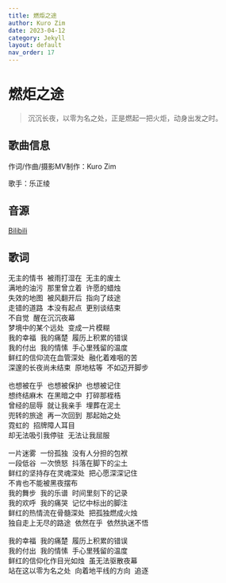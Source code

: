 ```yaml
---
title: 燃炬之途
author: Kuro Zim
date: 2023-04-12
category: Jekyll
layout: default
nav_order: 17
---
```


# 燃炬之途

> 沉沉长夜，以零为名之处，正是燃起一把火炬，动身出发之时。

## 歌曲信息

作词/作曲/摄影MV制作：Kuro Zim

歌手：乐正绫

## 音源

[Bilibili](https://www.bilibili.com/video/BV1fX4y1r7NB)

## 歌词

<pre>
无主的情书 被雨打湿在 无主的废土
满地的油污 那里曾立着 许愿的蜡烛
失效的地图 被风翻开后 指向了歧途
走错的道路 本没有起点 更别谈结束
不自觉 醒在沉沉夜幕
梦境中的某个远处 变成一片模糊
我的幸福 我的痛楚 履历上积累的错误
我的付出 我的情愫 手心里残留的温度
鲜红的信仰流在血管深处 融化着难咽的苦
深邃的长夜尚未结束 原地枯等 不如迈开脚步

也想被在乎 也想被保护 也想被记住
想终结麻木 在黑暗之中 打碎那桎梏
曾经的屈辱 就让我亲手 埋葬在泥土
兜转的旅途 再一次回到 那起始之处
霓虹的 招牌障人耳目
却无法吸引我停驻 无法让我屈服

一片迷雾 一份孤独 没有人分担的包袱
一段低谷 一次愤怒 抖落在脚下的尘土
鲜红的坚持存在灵魂深处 把心愿深深记住
不肯也不能被黑夜摆布
我的舞步 我的乐谱 时间里刻下的记录
我的欢呼 我的痛哭 记忆中标出的脚注
鲜红的热情流在骨髓深处 把孤独燃成火烛
独自走上无尽的路途 依然在乎 依然执迷不悟

我的幸福 我的痛楚 履历上积累的错误
我的付出 我的情愫 手心里残留的温度
鲜红的信仰化作目光如烛 虽无法驱散夜幕
站在这以零为名之处 向着地平线的方向 追逐</pre>